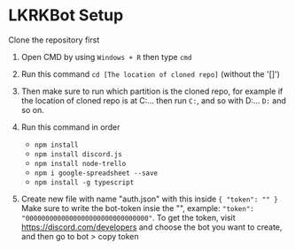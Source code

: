 # LKRKBot Setup

Clone the repository first

1. Open CMD by using ``Windows + R`` then type ``cmd``

2. Run this command ``cd [The location of cloned repo]`` (without the '[]')

3. Then make sure to run which partition is the cloned repo, for example if the location of cloned repo is at C:\... then run ``C:``, and so with D:\... ``D:`` and so on.

4. Run this command in order 
    - ``npm install``
    - ``npm install discord.js``
    - ``npm install node-trello``
    - ``npm i google-spreadsheet --save``
    - ``npm install -g typescript``

5. Create new file with name "auth.json" with this inside
`{
	"token": ""
}`
Make sure to write the bot-token insie the "", example: ``"token": "0000000000000000000000000000000"``.
To get the token, visit https://discord.com/developers and choose the bot you want to create, and then go to bot > copy token
